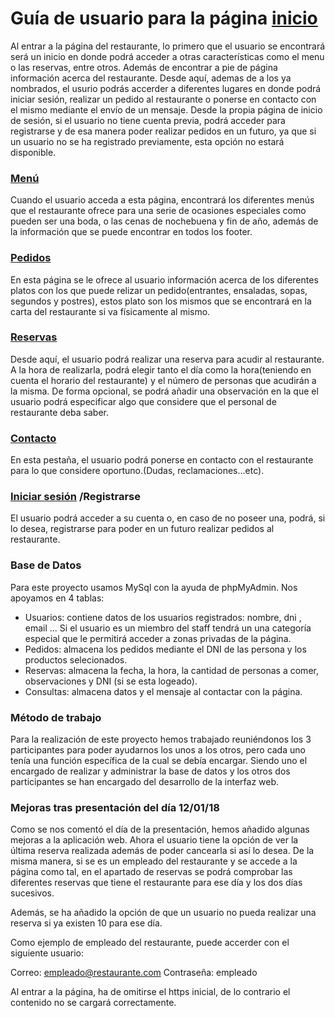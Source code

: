 # Guía de usuario para la página [inicio](index.php)

Al entrar a la página del restaurante, lo primero que el usuario se encontrará será un inicio en donde podrá acceder a otras características como el menu o las reservas, entre otros. Además de encontrar a pie de página información acerca del restaurante. Desde aquí, ademas de a los ya nombrados, el usurio podrás accerder a diferentes lugares en donde podrá iniciar sesión, realizar un pedido al restaurante o ponerse en contacto con el mismo mediante el envío de un mensaje. Desde la propia página de inicio de sesión, si el usuario no tiene cuenta previa, podrá acceder para registrarse y de esa manera poder realizar pedidos en un futuro, ya que si un usuario no se ha registrado previamente, esta opción no estará disponible.



###  [Menú](menus.php)

Cuando el usuario acceda a esta página, encontrará los diferentes menús que el restaurante ofrece para una serie de ocasiones especiales como pueden ser una boda, o las cenas de nochebuena y fin de año, además de la información que se puede encontrar en todos los footer.



###  [Pedidos](pedidos.php)

En esta página se le ofrece al usuario información acerca de los diferentes platos con los que puede relizar un pedido(entrantes, ensaladas, sopas, segundos y postres), estos plato son los mismos que se encontrará en la carta del restaurante si va físicamente al mismo.



###  [Reservas](reservas.php)

Desde aquí, el usuario podrá realizar una reserva para acudir al restaurante. A la hora de realizarla, podrá elegir tanto el día como la hora(teniendo en cuenta el horario del restaurante) y el número de personas que acudirán a la misma. De forma opcional, se podrá añadir una observación en la que el usuario podrá especificar algo que considere que el personal de restaurante deba saber.



###  [Contacto](contacto.php)

En esta pestaña, el usuario podrá ponerse en contacto con el restaurante para lo que considere oportuno.(Dudas, reclamaciones...etc).



### [Iniciar sesión](identificarse.php) /Registrarse

El usuario podrá acceder a su cuenta o, en caso de no poseer una, podrá, si lo desea, registrarse para poder en un futuro realizar pedidos al restaurante.


### Base de Datos

Para este proyecto usamos MySql con la ayuda de phpMyAdmin. Nos apoyamos en 4 tablas:

- Usuarios: contiene datos de los usuarios registrados: nombre, dni , email ... Si el usuario es un miembro del staff tendrá un una categoría especial que le permitirá acceder a zonas privadas de la página.
- Pedidos: almacena los pedidos mediante el DNI de las persona y los productos selecionados.
- Reservas: almacena la fecha, la hora, la cantidad de personas a comer, observaciones y DNI (si se esta logeado).
- Consultas: almacena datos y el mensaje al contactar con la página.


### Método de trabajo

Para la realización de este proyecto hemos trabajado reuniéndonos los 3 participantes para poder ayudarnos los unos a los otros, pero cada uno tenía una función específica de la cual se debía encargar. Siendo uno el encargado de realizar y administrar la base de datos y los otros dos participantes se han encargado del desarrollo de la interfaz web.


### Mejoras tras presentación del día 12/01/18

Como se nos comentó el día de la presentación, hemos añadido algunas mejoras a la aplicación web. Ahora el usuario tiene la opción de ver la última reserva realizada además de poder cancearla si así lo desea. De la misma manera, si se es un empleado del restaurante y se accede a la página como tal, en el apartado de reservas se podrá comprobar las diferentes reservas que tiene el restaurante para ese día y los dos días sucesivos.

Además, se ha añadido la opción de que un usuario no pueda realizar una reserva si ya existen 10 para ese día.

Como ejemplo de empleado del restaurante, puede accerder con el siguiente usuario:

Correo: empleado@restaurante.com
Contraseña: empleado


Al entrar a la página, ha de omitirse el https inicial, de lo contrario el contenido no se cargará correctamente.
